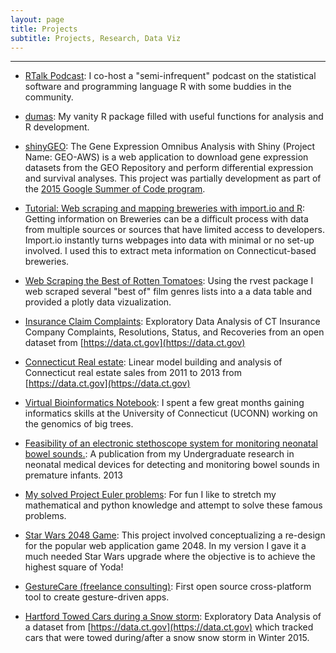 ```yaml
---
layout: page
title: Projects
subtitle: Projects, Research, Data Viz
---
```


---------------

* [RTalk Podcast](http://rtalk.org/): I co-host a "semi-infrequent" podcast on the statistical software and programming language R with some buddies in the community. 

* [dumas](https://github.com/jasdumas/dumas): My vanity R package filled with useful functions for analysis and R development.

* [shinyGEO](http://jasdumas.github.io/shinyGEO/): The Gene Expression Omnibus Analysis with Shiny (Project Name: GEO-AWS) is a web application to download gene expression datasets from the GEO Repository and perform differential expression and survival analyses. This project was partially development as part of the [2015 Google Summer of Code program](http://www.google-melange.com/gsoc/project/details/google/gsoc2015/jasdumas/5668600916475904). 

* [Tutorial: Web scraping and mapping breweries with import.io and R](http://trendct.org/2016/03/18/tutorial-web-scraping-and-mapping-breweries-with-import-io-and-r/): Getting information on Breweries can be a difficult process with data from multiple sources or sources that have limited access to developers. Import.io instantly turns webpages into data with minimal or no set-up involved. I used this to extract meta information on Connecticut-based breweries. 

* [Web Scraping the Best of Rotten Tomatoes](http://rpubs.com/jasdumas/rotten-tomatoes): Using the rvest package I web scraped several "best of" film genres lists into a a data table and provided a plotly data vizualization.

* [Insurance Claim Complaints](http://rpubs.com/jasdumas/eda-ct-insurance): Exploratory Data Analysis of CT Insurance Company Complaints, Resolutions, Status, and Recoveries from an open dataset from [https://data.ct.gov](https://data.ct.gov)

* [Connecticut Real estate](http://rpubs.com/jasdumas/ct-realestate): Linear model building and analysis of Connecticut real estate sales from 2011 to 2013 from [https://data.ct.gov](https://data.ct.gov)

* [Virtual Bioinformatics Notebook](https://github.com/jasdumas/DouglasFir): I spent a few great months gaining informatics skills at the University of Connecticut (UCONN) working on the genomics of big trees. 

* [Feasibility of an electronic stethoscope system for monitoring neonatal bowel sounds.](http://www.ncbi.nlm.nih.gov/pubmed/24156174): A publication from my Undergraduate research in neonatal medical devices for detecting and monitoring bowel sounds in premature infants. 2013

* [My solved Project Euler problems](https://github.com/jasdumas/LeonhardEuler): For fun I like to stretch my mathematical and python knowledge and attempt to solve these famous problems.

* [Star Wars 2048 Game](http://jasdumas.github.io/2048/): This project involved conceptualizing a re-design for the popular web application game 2048. In my version I gave it a much needed Star Wars upgrade where the objective is to achieve the highest square of Yoda!

* [GestureCare (freelance consulting)](http://www.gesturekit.com/labs/gesturecare/): First open source cross-platform tool to create gesture-driven apps.

* [Hartford Towed Cars during a Snow storm](http://rpubs.com/jasdumas/hartford-snow-tows): Exploratory Data Analysis of a dataset from [https://data.ct.gov](https://data.ct.gov) which tracked cars that were towed during/after a snow snow storm in Winter 2015. 
